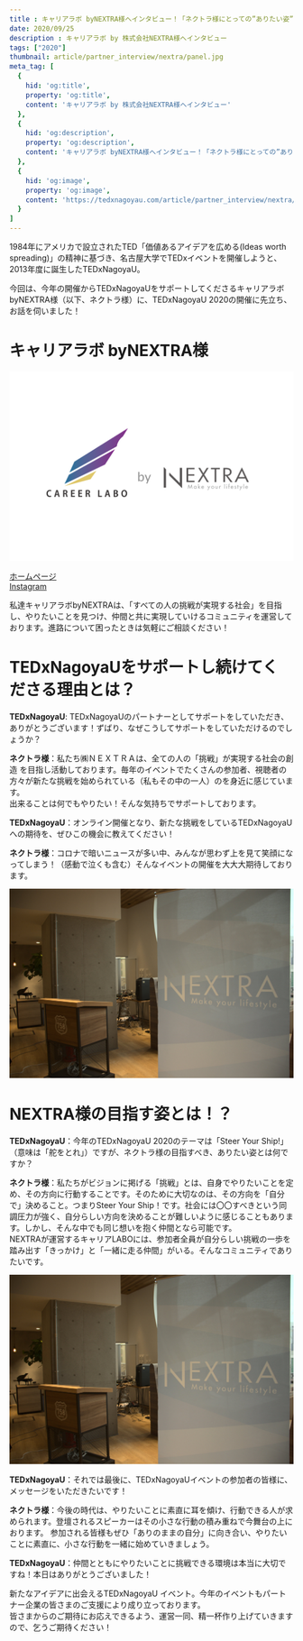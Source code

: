 ```yaml
---
title : キャリアラボ byNEXTRA様へインタビュー！「ネクトラ様にとっての”ありたい姿”とは？？」
date: 2020/09/25
description : キャリアラボ by 株式会社NEXTRA様へインタビュー
tags: ["2020"]
thumbnail: article/partner_interview/nextra/panel.jpg
meta_tag: [
  {
    hid: 'og:title',
    property: 'og:title',
    content: 'キャリアラボ by 株式会社NEXTRA様へインタビュー'
  },
  {
    hid: 'og:description',
    property: 'og:description',
    content: 'キャリアラボ byNEXTRA様へインタビュー！「ネクトラ様にとっての”ありたい姿”とは？？」'
  },
  {
    hid: 'og:image',
    property: 'og:image',
    content: 'https://tedxnagoyau.com/article/partner_interview/nextra/logo.png'
  }
]
---
```


1984年にアメリカで設立されたTED「価値あるアイデアを広める(Ideas worth spreading)」の精神に基づき、名古屋大学でTEDxイベントを開催しようと、2013年度に誕生したTEDxNagoyaU。

今回は、今年の開催からTEDxNagoyaUをサポートしてくださるキャリアラボbyNEXTRA様（以下、ネクトラ様）に、TEDxNagoyaU 2020の開催に先立ち、お話を伺いました！

# キャリアラボ byNEXTRA様

![CAREER LABO by NEXTRA](article/partner_interview/nextra/logo.png)

[ホームページ](https://thisisme.studio.design)  
[Instagram](https://www.instagram.com/careerlabonagoya/)

私達キャリアラボbyNEXTRAは、「すべての人の挑戦が実現する社会」を目指し、やりたいことを見つけ、仲間と共に実現していけるコミュニティを運営しております。進路について困ったときは気軽にご相談ください！

# TEDxNagoyaUをサポートし続けてくださる理由とは？
__TEDxNagoyaU__: TEDxNagoyaUのパートナーとしてサポートをしていただき、ありがとうございます！ずばり、なぜこうしてサポートをしていただけるのでしょうか？

__ネクトラ様__：私たち㈱ＮＥＸＴＲＡは、全ての人の「挑戦」が実現する社会の創造
を目指し活動しております。毎年のイベントでたくさんの参加者、視聴者の方々が新たな挑戦を始められている（私もその中の一人）のを身近に感じています。  
出来ることは何でもやりたい！そんな気持ちでサポートしております。 

__TEDxNagoyaU__：オンライン開催となり、新たな挑戦をしているTEDxNagoyaUへの期待を、ぜひこの機会に教えてください！

__ネクトラ様__：コロナで暗いニュースが多い中、みんなが思わず上を見て笑顔になってしまう！（感動で泣くも含む）そんなイベントの開催を大大大期待しております。

![NEXTRA株式会社のバナー](article/partner_interview/nextra/panel.jpg)

# NEXTRA様の目指す姿とは！？
__TEDxNagoyaU__：今年のTEDxNagoyaU 2020のテーマは「Steer Your Ship!」（意味は「舵をとれ」）ですが、ネクトラ様の目指すべき、ありたい姿とは何ですか？

__ネクトラ様__：私たちがビジョンに掲げる「挑戦」とは、自身でやりたいことを定め、その方向に行動することです。そのために大切なのは、その方向を「自分で」決めること。つまりSteer Your Ship！です。社会には〇〇すべきという同調圧力が強く、自分らしい方向を決めることが難しいように感じることもあります。しかし、そんな中でも同じ想いを抱く仲間となら可能です。  
NEXTRAが運営するキャリアLABOには、参加者全員が自分らしい挑戦の一歩を踏み出す「きっかけ」と「一緒に走る仲間」がいる。そんなコミュニティでありたいです。

![プレゼンテーションの様子](article/partner_interview/nextra/panel.jpg)

__TEDxNagoyaU__：それでは最後に、TEDxNagoyaUイベントの参加者の皆様に、メッセージをいただきたいです！

__ネクトラ様__：今後の時代は、やりたいことに素直に耳を傾け、行動できる人が求められます。登壇されるスピーカーはその小さな行動の積み重ねで今舞台の上におります。
参加される皆様もぜひ「ありのままの自分」に向き合い、やりたいことに素直に、小さな行動を一緒に始めていきましょう。

__TEDxNagoyaU__：仲間とともにやりたいことに挑戦できる環境は本当に大切ですね！本日はありがとうございました！

新たなアイデアに出会えるTEDxNagoyaU イベント。今年のイベントもパートナー企業の皆さまのご支援により成り立っております。  
皆さまからのご期待にお応えできるよう、運営一同、精一杯作り上げていきますので、乞うご期待ください！
